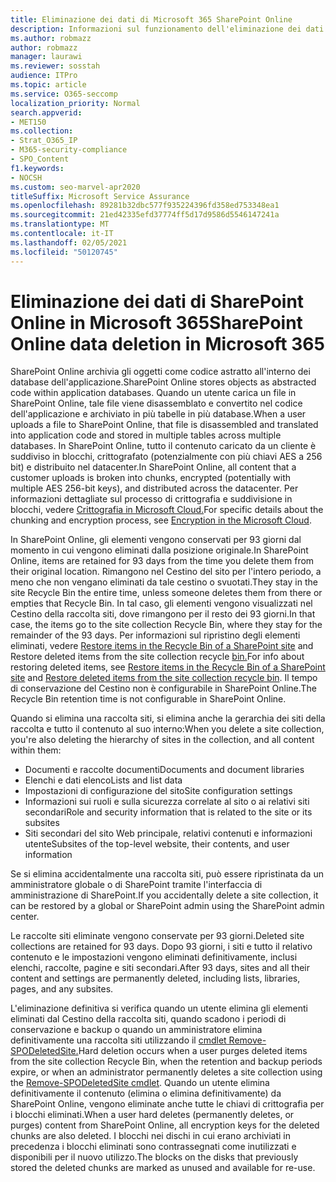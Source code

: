 ```yaml
---
title: Eliminazione dei dati di Microsoft 365 SharePoint Online
description: Informazioni sul funzionamento dell'eliminazione dei dati in SharePoint Online, ad esempio dove è archiviato il contenuto eliminato e per quanto tempo.
ms.author: robmazz
author: robmazz
manager: laurawi
ms.reviewer: sosstah
audience: ITPro
ms.topic: article
ms.service: O365-seccomp
localization_priority: Normal
search.appverid:
- MET150
ms.collection:
- Strat_O365_IP
- M365-security-compliance
- SPO_Content
f1.keywords:
- NOCSH
ms.custom: seo-marvel-apr2020
titleSuffix: Microsoft Service Assurance
ms.openlocfilehash: 89281b32dbc577f935224396fd358ed753348ea1
ms.sourcegitcommit: 21ed42335efd37774ff5d17d9586d5546147241a
ms.translationtype: MT
ms.contentlocale: it-IT
ms.lasthandoff: 02/05/2021
ms.locfileid: "50120745"
---
```

# <a name="sharepoint-online-data-deletion-in-microsoft-365"></a><span data-ttu-id="ee614-103">Eliminazione dei dati di SharePoint Online in Microsoft 365</span><span class="sxs-lookup"><span data-stu-id="ee614-103">SharePoint Online data deletion in Microsoft 365</span></span>

<span data-ttu-id="ee614-104">SharePoint Online archivia gli oggetti come codice astratto all'interno dei database dell'applicazione.</span><span class="sxs-lookup"><span data-stu-id="ee614-104">SharePoint Online stores objects as abstracted code within application databases.</span></span> <span data-ttu-id="ee614-105">Quando un utente carica un file in SharePoint Online, tale file viene disassemblato e convertito nel codice dell'applicazione e archiviato in più tabelle in più database.</span><span class="sxs-lookup"><span data-stu-id="ee614-105">When a user uploads a file to SharePoint Online, that file is disassembled and translated into application code and stored in multiple tables across multiple databases.</span></span> <span data-ttu-id="ee614-106">In SharePoint Online, tutto il contenuto caricato da un cliente è suddiviso in blocchi, crittografato (potenzialmente con più chiavi AES a 256 bit) e distribuito nel datacenter.</span><span class="sxs-lookup"><span data-stu-id="ee614-106">In SharePoint Online, all content that a customer uploads is broken into chunks, encrypted (potentially with multiple AES 256-bit keys), and distributed across the datacenter.</span></span> <span data-ttu-id="ee614-107">Per informazioni dettagliate sul processo di crittografia e suddivisione in blocchi, vedere [Crittografia in Microsoft Cloud.](/microsoft-365/compliance/office-365-encryption-in-the-microsoft-cloud-overview)</span><span class="sxs-lookup"><span data-stu-id="ee614-107">For specific details about the chunking and encryption process, see [Encryption in the Microsoft Cloud](/microsoft-365/compliance/office-365-encryption-in-the-microsoft-cloud-overview).</span></span> 

<span data-ttu-id="ee614-108">In SharePoint Online, gli elementi vengono conservati per 93 giorni dal momento in cui vengono eliminati dalla posizione originale.</span><span class="sxs-lookup"><span data-stu-id="ee614-108">In SharePoint Online, items are retained for 93 days from the time you delete them from their original location.</span></span> <span data-ttu-id="ee614-109">Rimangono nel Cestino del sito per l'intero periodo, a meno che non vengano eliminati da tale cestino o svuotati.</span><span class="sxs-lookup"><span data-stu-id="ee614-109">They stay in the site Recycle Bin the entire time, unless someone deletes them from there or empties that Recycle Bin.</span></span> <span data-ttu-id="ee614-110">In tal caso, gli elementi vengono visualizzati nel Cestino della raccolta siti, dove rimangono per il resto dei 93 giorni.</span><span class="sxs-lookup"><span data-stu-id="ee614-110">In that case, the items go to the site collection Recycle Bin, where they stay for the remainder of the 93 days.</span></span> <span data-ttu-id="ee614-111">Per informazioni sul ripristino degli elementi eliminati, vedere [Restore items in the Recycle Bin of a SharePoint site](https://support.office.com/article/6df466b6-55f2-4898-8d6e-c0dff851a0be#ID0EAADAAA=Online
) and Restore deleted items from the site collection recycle [bin.](https://support.office.com/article/5fa924ee-16d7-487b-9a0a-021b9062d14b)</span><span class="sxs-lookup"><span data-stu-id="ee614-111">For info about restoring deleted items, see [Restore items in the Recycle Bin of a SharePoint site](https://support.office.com/article/6df466b6-55f2-4898-8d6e-c0dff851a0be#ID0EAADAAA=Online
) and [Restore deleted items from the site collection recycle bin](https://support.office.com/article/5fa924ee-16d7-487b-9a0a-021b9062d14b).</span></span> <span data-ttu-id="ee614-112">Il tempo di conservazione del Cestino non è configurabile in SharePoint Online.</span><span class="sxs-lookup"><span data-stu-id="ee614-112">The Recycle Bin retention time is not configurable in SharePoint Online.</span></span>

<span data-ttu-id="ee614-113">Quando si elimina una raccolta siti, si elimina anche la gerarchia dei siti della raccolta e tutto il contenuto al suo interno:</span><span class="sxs-lookup"><span data-stu-id="ee614-113">When you delete a site collection, you're also deleting the hierarchy of sites in the collection, and all content within them:</span></span>

- <span data-ttu-id="ee614-114">Documenti e raccolte documenti</span><span class="sxs-lookup"><span data-stu-id="ee614-114">Documents and document libraries</span></span>
- <span data-ttu-id="ee614-115">Elenchi e dati elenco</span><span class="sxs-lookup"><span data-stu-id="ee614-115">Lists and list data</span></span>
- <span data-ttu-id="ee614-116">Impostazioni di configurazione del sito</span><span class="sxs-lookup"><span data-stu-id="ee614-116">Site configuration settings</span></span>
- <span data-ttu-id="ee614-117">Informazioni sui ruoli e sulla sicurezza correlate al sito o ai relativi siti secondari</span><span class="sxs-lookup"><span data-stu-id="ee614-117">Role and security information that is related to the site or its subsites</span></span>
- <span data-ttu-id="ee614-118">Siti secondari del sito Web principale, relativi contenuti e informazioni utente</span><span class="sxs-lookup"><span data-stu-id="ee614-118">Subsites of the top-level website, their contents, and user information</span></span>

<span data-ttu-id="ee614-119">Se si elimina accidentalmente una raccolta siti, può essere ripristinata da un amministratore globale o di SharePoint tramite l'interfaccia di amministrazione di SharePoint.</span><span class="sxs-lookup"><span data-stu-id="ee614-119">If you accidentally delete a site collection, it can be restored by a global or SharePoint admin using the SharePoint admin center.</span></span>

<span data-ttu-id="ee614-120">Le raccolte siti eliminate vengono conservate per 93 giorni.</span><span class="sxs-lookup"><span data-stu-id="ee614-120">Deleted site collections are retained for 93 days.</span></span> <span data-ttu-id="ee614-121">Dopo 93 giorni, i siti e tutto il relativo contenuto e le impostazioni vengono eliminati definitivamente, inclusi elenchi, raccolte, pagine e siti secondari.</span><span class="sxs-lookup"><span data-stu-id="ee614-121">After 93 days, sites and all their content and settings are permanently deleted, including lists, libraries, pages, and any subsites.</span></span>

<span data-ttu-id="ee614-122">L'eliminazione definitiva si verifica quando un utente elimina gli elementi eliminati dal Cestino della raccolta siti, quando scadono i periodi di conservazione e backup o quando un amministratore elimina definitivamente una raccolta siti utilizzando il [cmdlet Remove-SPODeletedSite.](/powershell/module/sharepoint-online/remove-spodeletedsite)</span><span class="sxs-lookup"><span data-stu-id="ee614-122">Hard deletion occurs when a user purges deleted items from the site collection Recycle Bin, when the retention and backup periods expire, or when an administrator permanently deletes a site collection using the [Remove-SPODeletedSite cmdlet](/powershell/module/sharepoint-online/remove-spodeletedsite).</span></span> <span data-ttu-id="ee614-123">Quando un utente elimina definitivamente il contenuto (elimina o elimina definitivamente) da SharePoint Online, vengono eliminate anche tutte le chiavi di crittografia per i blocchi eliminati.</span><span class="sxs-lookup"><span data-stu-id="ee614-123">When a user hard deletes (permanently deletes, or purges) content from SharePoint Online, all encryption keys for the deleted chunks are also deleted.</span></span> <span data-ttu-id="ee614-124">I blocchi nei dischi in cui erano archiviati in precedenza i blocchi eliminati sono contrassegnati come inutilizzati e disponibili per il nuovo utilizzo.</span><span class="sxs-lookup"><span data-stu-id="ee614-124">The blocks on the disks that previously stored the deleted chunks are marked as unused and available for re-use.</span></span>
